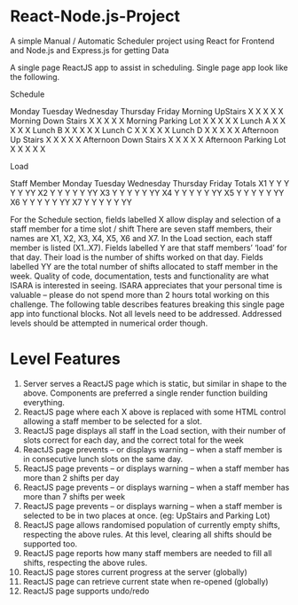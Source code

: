 # React-Node.js-Project
A simple Manual / Automatic Scheduler project using React for Frontend and Node.js and Express.js for getting Data

A single page ReactJS app to assist in scheduling. Single page app look like the
following.

Schedule

Monday Tuesday Wednesday Thursday Friday
Morning UpStairs X X X X X
Morning Down Stairs X X X X X
Morning Parking Lot X X X X X
Lunch A X X X X X
Lunch B X X X X X
Lunch C X X X X X
Lunch D X X X X X
Afternoon Up Stairs X X X X X
Afternoon Down Stairs X X X X X
Afternoon Parking Lot X X X X X

Load

Staff Member Monday Tuesday Wednesday Thursday Friday Totals
X1 Y Y Y Y Y YY
X2 Y Y Y Y Y YY
X3 Y Y Y Y Y YY
X4 Y Y Y Y Y YY
X5 Y Y Y Y Y YY
X6 Y Y Y Y Y YY
X7 Y Y Y Y Y YY

For the Schedule section, fields labelled X allow display and selection of a staff member for a
time slot / shift
There are seven staff members, their names are X1, X2, X3, X4, X5, X6 and X7.
In the Load section, each staff member is listed (X1..X7). Fields labelled Y are that staff
members’ ‘load’ for that day. Their load is the number of shifts worked on that day. Fields
labelled YY are the total number of shifts allocated to staff member in the week.
Quality of code, documentation, tests and functionality are what ISARA is interested in seeing.
ISARA appreciates that your personal time is valuable – please do not spend more than 2 hours
total working on this challenge. The following table describes features breaking this single page
app into functional blocks. Not all levels need to be addressed. Addressed levels should be
attempted in numerical order though.

# Level Features

1. Server serves a ReactJS page which is static, but similar in shape to the above.
Components are preferred a single render function building everything.
2. ReactJS page where each X above is replaced with some HTML control allowing a staff
member to be selected for a slot.
3. ReactJS page displays all staff in the Load section, with their number of slots correct
for each day, and the correct total for the week
4. ReactJS page prevents – or displays warning – when a staff member is in consecutive
lunch slots on the same day.
5. ReactJS page prevents – or displays warning – when a staff member has more than 2
shifts per day
6. ReactJS page prevents – or displays warning – when a staff member has more than 7
shifts per week
7. ReactJS page prevents – or displays warning – when a staff member is selected to be
in two places at once. (eg: UpStairs and Parking Lot)
8. ReactJS page allows randomised population of currently empty shifts, respecting the
above rules. At this level, clearing all shifts should be supported too.
9. ReactJS page reports how many staff members are needed to fill all shifts, respecting
the above rules.
10. ReactJS page stores current progress at the server (globally)
11. ReactJS page can retrieve current state when re-opened (globally)
12. ReactJS page supports undo/redo
